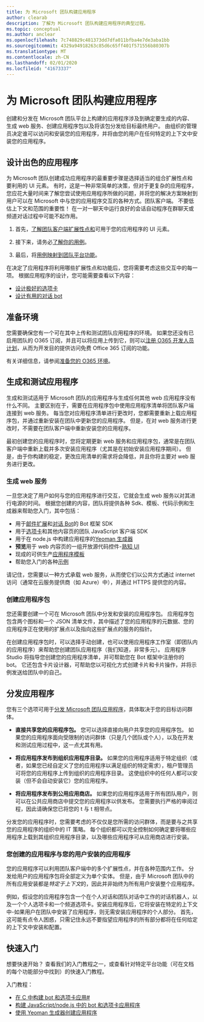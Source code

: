 ```yaml
---
title: 为 Microsoft 团队构建应用程序
author: clearab
description: 了解为 Microsoft 团队构建应用程序的典型过程。
ms.topic: conceptual
ms.author: anclear
ms.openlocfilehash: 7c748829c481373dd7dfa011bfba4e7de3aba1bb
ms.sourcegitcommit: 4329a94918263c85d6c65ff401f571556b80307b
ms.translationtype: MT
ms.contentlocale: zh-CN
ms.lasthandoff: 02/01/2020
ms.locfileid: "41673337"
---
```

# <a name="building-an-app-for-microsoft-teams"></a>为 Microsoft 团队构建应用程序

创建和分发在 Microsoft 团队平台上构建的应用程序涉及到确定要生成的内容、生成 web 服务、创建应用程序包以及将该包分发给目标最终用户。 由组织的管理员决定谁可以访问和安装您的应用程序，并将由您的用户在任何特定的上下文中安装您的应用程序。

## <a name="design-a-great-app"></a>设计出色的应用程序

为 Microsoft 团队创建成功应用程序的最重要步骤是选择适当的组合扩展性点和要利用的 UI 元素。 有时，这是一种非常简单的决策，但对于更复杂的应用程序，您应花大量时间来了解您尝试使用应用程序所做的问题，并将您的解决方案映射到用户可以在 Microsoft 中与您的应用程序交互的各种方式。团队客户端。 不要低估上下文和范围的重要性！ 在一对一聊天中运行良好的会话自动程序在群聊天或频道对话过程中可能不起作用。

1. 首先，[了解团队客户端扩展性点和](~/concepts/extensibility-points.md)可用于您的应用程序的 UI 元素。

2. 接下来，请务必[了解你的用例](~/concepts/design/understand-use-cases.md)。

3. 最后，将[用例映射到团队平台功能](~/concepts/design/map-use-cases.md)。

在决定了应用程序将利用哪些扩展性点和功能后，您将需要考虑这些交互中的每一项。 根据应用程序的设计，您可能需要查看以下内容：

* [设计极好的选项卡](~/tabs/design/tabs.md)
* [设计有用的对话 bot](~/bots/design/bots.md)

## <a name="prepare-your-environment"></a>准备环境

您需要确保您有一个可在其中上传和测试团队应用程序的环境。 如果您还没有已启用团队的 O365 订阅，并且可以将应用上传到它，则可以[注册 O365 开发人员计划](https://dev.office.com/devprogram)，从而为开发目的提供访问免费 Office 365 订阅的功能。

有关详细信息，请参阅[准备您的 O365 环境](~/concepts/build-and-test/prepare-your-o365-tenant.md)。

## <a name="build-and-test-your-app"></a>生成和测试应用程序

生成和测试适用于 Microsoft 团队的应用程序与生成任何其他 web 应用程序没有什么不同。 主要区别在于，需要在应用程序包中使用应用程序清单将团队客户端连接到 web 服务。 每当您对应用程序清单进行更改时，您都需要重新上载应用程序包，并通过重新安装在团队中更新您的应用程序。 但是，在对 web 服务进行更改时，不需要在团队客户端中重新安装您的应用程序。

最初创建您的应用程序时，您将定期更新 web 服务和应用程序包，通常是在团队客户端中重新上载并多次安装应用程序（尤其是在初始安装应用程序期间）。 但是，由于你构建的稳定，更改应用清单的需求将会降低，并且你将主要对 web 服务进行更改。

### <a name="build-your-web-services"></a>生成 web 服务

一旦您决定了用户如何与您的应用程序进行交互，它就会生成 web 服务以对其进行电源的时间。 根据您创建的内容，团队将提供各种 Sdk、模板、代码示例和生成器来帮助您入门，其中包括：

* 用于[邮件扩展](~/messaging-extensions/what-are-messaging-extensions.md)和[对话 Bot](~/bots/what-are-bots.md)的 Bot 框架 SDK
* 用于[选项卡](~/tabs/what-are-tabs.md)和其他内容页的团队 JavaScript 客户端 SDK
* 用于在 node.js 中构建应用程序的[Yeoman 生成器](~/tutorials/get-started-yeoman.md)
* **预览**用于 web 内容页的一组开放源代码控件-[熟知 UI](https://microsoft.github.io/fluent-ui-react/)
* 现成的可供生产[应用程序模板](~/samples/app-templates.md)
* 帮助您入门的各种[示例](~/samples/code-samples.md)

请记住，您需要以一种方式承载 web 服务，从而使它们以公共方式通过 internet 访问（通常在云服务提供商（如 Azure）中），并通过 HTTPS 提供您的内容。

### <a name="create-your-app-package"></a>创建应用程序包

您还需要创建一个可在 Microsoft 团队中分发和安装的应用程序包。 应用程序包包含两个图标和一个 JSON 清单文件，其中描述了您的应用程序的元数据、您的应用程序正在使用的扩展点以及指向这些扩展点的服务的指针。

在创建应用程序包时，可以选择手动创建，也可以使用应用程序工作室（即团队内的应用程序）来帮助您创建团队应用程序（我们知道，非常多元）。 应用程序 Studio 将指导您创建您的应用程序清单，并可帮助您在 Bot 框架中注册你的 bot。 它还包含卡片设计器，可帮助您以可视化方式创建卡片和卡片操作，并将示例发送给团队中的自己。

## <a name="distributing-your-app"></a>分发应用程序

您有三个选项可用于[分发 Microsoft 团队应用程序](~/concepts/deploy-and-publish/apps-publish.md)，具体取决于您的目标访问群体。

* **直接共享您的应用程序包。** 您可以选择直接向用户共享您的应用程序包。 如果您的应用程序面向受限制的访问群体（只是几个团队或个人），以及在开发和测试应用过程中，这一点尤其有用。
  
* **将应用程序发布到组织应用程序目录。** 如果您的应用程序适用于特定组织（或者，如果您已经自定义了您的应用程序以满足组织的特定需求），租户管理员可将您的应用程序上传到组织的应用程序目录。 这使组织中的任何人都可以安装（但不会自动安装它）您的应用程序。
  
* **将应用程序发布到公用应用商店。** 如果您的应用程序适用于所有团队用户，则可以在公共应用商店中提交您的应用程序以供发布。 您需要执行严格的审阅过程，因此请确保您已将您的 t 与 t 相带点。

分发您的应用程序时，您需要考虑的不仅仅是您所需的访问群体，而是要与之共享您的应用程序的组织中的 IT 策略。 每个组织都可以完全控制如何确定要将哪些应用程序上载到其组织应用程序目录，以及哪些应用程序可从应用商店进行安装。

### <a name="the-app-you-create-versus-the-app-your-users-install"></a>您创建的应用程序与您的用户安装的应用程序

您的应用程序可以利用团队客户端中的多个扩展性点，并在各种范围内工作。 分发给用户的应用程序包将全部定义为单个实体。 但是，由于 Microsoft 团队中的所有应用安装都是*特定于上下文*的，因此并非始终为所有用户安装整个应用程序。

例如，假设您的应用程序包含一个在个人对话和团队对话中工作的对话机器人，以及一个个人选项卡和一个频道选项卡。安装应用程序后，它将安装在特定的上下文中-如果用户在团队中安装了应用程序，则无需安装应用程序的个人部分。 首先，这可能有点令人困惑，只需记住永远不要指望应用程序的所有部分都将在任何给定的上下文中安装和配置。

## <a name="get-started-quickly"></a>快速入门

想要快速开始？ 查看我们的入门教程之一，或查看针对特定平台功能（可在文档的每个功能部分中找到）的快速入门教程。

入门教程：

* [在 C 中构建 bot 和选项卡应用#](~/tutorials/get-started-dotnet-app-studio.md)
* [构建 JavaScript/node.js 中的 bot 和选项卡应用程序](~/tutorials/get-started-nodejs-app-studio.md)
* [使用 Yeoman 生成器创建应用程序](~/tutorials/get-started-yeoman.md)
